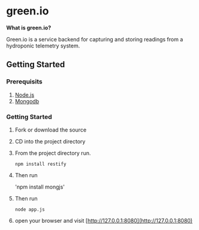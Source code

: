 # green.io

**What is green.io?**

  Green.io is a service backend for capturing and storing readings from a hydroponic telemetry system.

## Getting Started

### Prerequisits
1. [Node.js](https://nodejs.org/download/)
2. [Mongodb](https://www.mongodb.org/downloads)

### Getting Started
1. Fork or download the source
2. CD into the project directory
3. From the project directory run.

    `npm install restify`

4. Then run

    'npm install mongjs'

5. Then run

    `node app.js`

6. open your browser and visit  [http://127.0.0.1:8080](http://127.0.0.1:8080)
